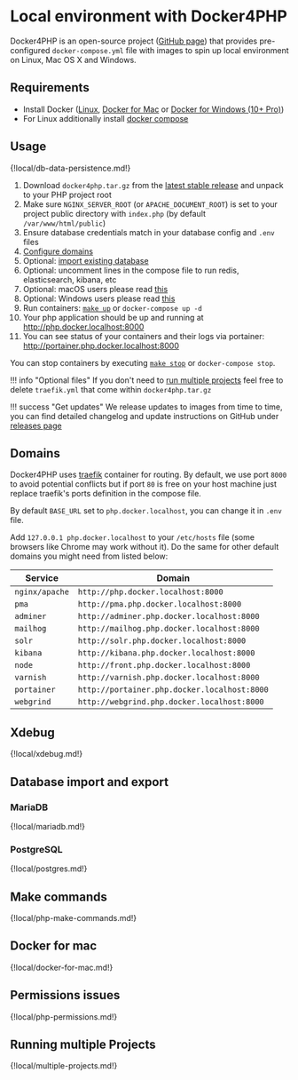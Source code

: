 # Local environment with Docker4PHP

Docker4PHP is an open-source project ([GitHub page](https://github.com/wodby/docker4php)) that provides pre-configured `docker-compose.yml` file with images to spin up local environment on Linux, Mac OS X and Windows. 

## Requirements

* Install Docker ([Linux](https://docs.docker.com/engine/installation), [Docker for Mac](https://docs.docker.com/engine/installation/mac) or [Docker for Windows (10+ Pro)](https://docs.docker.com/engine/installation/windows))
* For Linux additionally install [docker compose](https://docs.docker.com/compose/install)

## Usage

{!local/db-data-persistence.md!}

1. Download `docker4php.tar.gz` from the [latest stable release](https://github.com/wodby/docker4php/releases) and unpack to your PHP project root
2. Make sure `NGINX_SERVER_ROOT` (or `APACHE_DOCUMENT_ROOT`) is set to your project public directory with `index.php` (by default `/var/www/html/public`)  
3. Ensure database credentials match in your database config and `.env` files
4. [Configure domains](#domains) 
5. Optional: [import existing database](#database-import-and-export) 
6. Optional: uncomment lines in the compose file to run redis, elasticsearch, kibana, etc
7. Optional: macOS users please read [this](#docker-for-mac)
8. Optional: Windows users please read [this](#permissions-issues)
9. Run containers: [`make up`](#make-commands) or `docker-compose up -d`
10. Your php application should be up and running at http://php.docker.localhost:8000
11. You can see status of your containers and their logs via portainer: http://portainer.php.docker.localhost:8000

You can stop containers by executing [`make stop`](#make-commands) or `docker-compose stop`.

!!! info "Optional files"
    If you don't need to [run multiple projects](#running-multiple-projects) feel free to delete `traefik.yml` that come within `docker4php.tar.gz`

!!! success "Get updates"
    We release updates to images from time to time, you can find detailed changelog and update instructions on GitHub under [releases page](https://github.com/wodby/docker4php/releases)  
    
## Domains

Docker4PHP uses [traefik](https://hub.docker.com/_/traefik) container for routing. By default, we use port `8000` to avoid potential conflicts but if port `80` is free on your host machine just replace traefik's ports definition in the compose file.

By default `BASE_URL` set to `php.docker.localhost`, you can change it in `.env` file.

Add `127.0.0.1 php.docker.localhost` to your `/etc/hosts` file (some browsers like Chrome may work without it). Do the same for other default domains you might need from listed below:  

| Service        | Domain                                       |
| ------------   | ------------------------------------------   |
| `nginx/apache` | `http://php.docker.localhost:8000`           |
| `pma`          | `http://pma.php.docker.localhost:8000`       |
| `adminer`      | `http://adminer.php.docker.localhost:8000`   |
| `mailhog`      | `http://mailhog.php.docker.localhost:8000`   |
| `solr`         | `http://solr.php.docker.localhost:8000`      |
| `kibana`       | `http://kibana.php.docker.localhost:8000`    |
| `node`         | `http://front.php.docker.localhost:8000`     |
| `varnish`      | `http://varnish.php.docker.localhost:8000`   |
| `portainer`    | `http://portainer.php.docker.localhost:8000` |
| `webgrind`     | `http://webgrind.php.docker.localhost:8000`  |

## Xdebug

{!local/xdebug.md!}

## Database import and export

### MariaDB

{!local/mariadb.md!}

### PostgreSQL

{!local/postgres.md!}

## Make commands

{!local/php-make-commands.md!}

## Docker for mac

{!local/docker-for-mac.md!}

## Permissions issues

{!local/php-permissions.md!}

## Running multiple Projects

{!local/multiple-projects.md!}